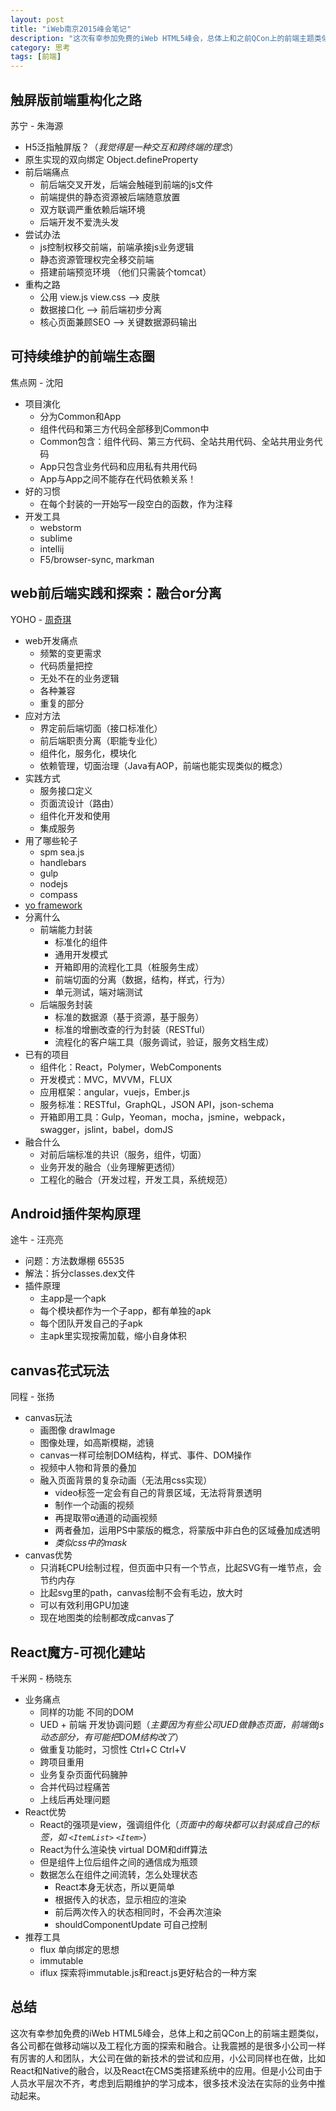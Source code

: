 ```yaml
---
layout: post
title: "iWeb南京2015峰会笔记"
description: "这次有幸参加免费的iWeb HTML5峰会，总体上和之前QCon上的前端主题类似，各公司都在做移动端以及工程化方面的探索和融合。让我震撼的是很多小公司一样有厉害的人和团队，大公司在做的新技术的尝试和应用，小公司同样也在做，比如React和Native的融合，以及React在CMS类搭建系统中的应用。但是小公司由于人员水平层次不齐，考虑到后期维护的学习成本，很多技术没法在实际的业务中推动起来。"
category: 思考
tags: [前端]
---
```



触屏版前端重构化之路
------------------
苏宁 - 朱海源

- H5泛指触屏版？（*我觉得是一种交互和跨终端的理念*）
- 原生实现的双向绑定 Object.defineProperty
- 前后端痛点
	- 前后端交叉开发，后端会触碰到前端的js文件
	- 前端提供的静态资源被后端随意放置
	- 双方联调严重依赖后端环境
	- 后端开发不爱洗头发
- 尝试办法
	- js控制权移交前端，前端承接js业务逻辑
	- 静态资源管理权完全移交前端
	- 搭建前端预览环境 （他们只需装个tomcat）
- 重构之路
	- 公用 view.js view.css --> 皮肤
	- 数据接口化 --> 前后端初步分离
	- 核心页面兼顾SEO --> 关键数据源码输出


可持续维护的前端生态圈
--------------------
焦点网 - 沈阳

- 项目演化
	- 分为Common和App
	- 组件代码和第三方代码全部移到Common中
	- Common包含：组件代码、第三方代码、全站共用代码、全站共用业务代码
	- App只包含业务代码和应用私有共用代码
	- App与App之间不能存在代码依赖关系！
- 好的习惯
	- 在每个封装的一开始写一段空白的函数，作为注释
- 开发工具
	- webstorm
	- sublime
	- intellij
	- F5/browser-sync, markman


web前后端实践和探索：融合or分离
----------------------------
YOHO - [周奇琪](https://github.com/h1bomb)

- web开发痛点
	- 频繁的变更需求
	- 代码质量把控
	- 无处不在的业务逻辑
	- 各种兼容
	- 重复的部分
- 应对方法
	- 界定前后端切面（接口标准化）
	- 前后端职责分离（职能专业化）
	- 组件化，服务化，模块化
	- 依赖管理，切面治理（Java有AOP，前端也能实现类似的概念）
- 实践方式
	- 服务接口定义
	- 页面流设计（路由）
	- 组件化开发和使用
	- 集成服务
- 用了哪些轮子
	- spm sea.js
	- handlebars
	- gulp
	- nodejs
	- compass
- [yo framework](https://github.com/h1bomb/yo)
- 分离什么
	- 前端能力封装
		- 标准化的组件
		- 通用开发模式
		- 开箱即用的流程化工具（桩服务生成）
		- 前端切面的分离（数据，结构，样式，行为）
		- 单元测试，端对端测试
	- 后端服务封装
		- 标准的数据源（基于资源，基于服务）
		- 标准的增删改查的行为封装（RESTful）
		- 流程化的客户端工具（服务调试，验证，服务文档生成）
- 已有的项目
	- 组件化：React，Polymer，WebComponents
	- 开发模式：MVC，MVVM，FLUX
	- 应用框架：angular，vuejs，Ember.js
	- 服务标准：RESTful，GraphQL，JSON API，json-schema
	- 开箱即用工具：Gulp，Yeoman，mocha，jsmine，webpack，swagger，jslint，babel，domJS
- 融合什么
	- 对前后端标准的共识（服务，组件，切面）
	- 业务开发的融合（业务理解更透彻）
	- 工程化的融合（开发过程，开发工具，系统规范）


Android插件架构原理
-------------------
途牛 - 汪亮亮

- 问题：方法数爆棚 65535
- 解法：拆分classes.dex文件
- 插件原理
	- 主app是一个apk
	- 每个模块都作为一个子app，都有单独的apk
	- 每个团队开发自己的子apk
	- 主apk里实现按需加载，缩小自身体积


canvas花式玩法
--------------
同程 - 张扬

- canvas玩法
	- 画图像 drawImage
	- 图像处理，如高斯模糊，滤镜
	- canvas一样可绘制DOM结构，样式、事件、DOM操作
	- 视频中人物和背景的叠加
	- 融入页面背景的复杂动画（无法用css实现）
		- video标签一定会有自己的背景区域，无法将背景透明
		- 制作一个动画的视频
		- 再提取带α通道的动画视频
		- 两者叠加，运用PS中蒙版的概念，将蒙版中非白色的区域叠加成透明
		- *类似css中的mask*
- canvas优势
	- 只消耗CPU绘制过程，但页面中只有一个节点，比起SVG有一堆节点，会节约内存
	- 比起svg里的path，canvas绘制不会有毛边，放大时
	- 可以有效利用GPU加速
	- 现在地图类的绘制都改成canvas了


React魔方-可视化建站
-------------------
千米网 - 杨晓东

- 业务痛点
	- 同样的功能 不同的DOM
	- UED + 前端 开发协调问题（*主要因为有些公司UED做静态页面，前端做js动态部分，有可能把DOM结构改了*）
	- 做重复功能时，习惯性 Ctrl+C Ctrl+V
	- 跨项目重用
	- 业务复杂页面代码臃肿
	- 合并代码过程痛苦
	- 上线后再处理问题
- React优势
	- React的强项是view，强调组件化（*页面中的每块都可以封装成自己的标签，如 `<ItemList>` `<Item>`*）
	- React为什么渲染快 virtual DOM和diff算法
	- 但是组件上位后组件之间的通信成为瓶颈
	- 数据怎么在组件之间流转，怎么处理状态
		- React本身无状态，所以更简单
		- 根据传入的状态，显示相应的渲染
		- 前后两次传入的状态相同时，不会再次渲染
		- shouldComponentUpdate 可自己控制
- 推荐工具
	- flux 单向绑定的思想
	- immutable
	- iflux 探索将immutable.js和react.js更好粘合的一种方案


总结
-----
这次有幸参加免费的iWeb HTML5峰会，总体上和之前QCon上的前端主题类似，各公司都在做移动端以及工程化方面的探索和融合。让我震撼的是很多小公司一样有厉害的人和团队，大公司在做的新技术的尝试和应用，小公司同样也在做，比如React和Native的融合，以及React在CMS类搭建系统中的应用。但是小公司由于人员水平层次不齐，考虑到后期维护的学习成本，很多技术没法在实际的业务中推动起来。
